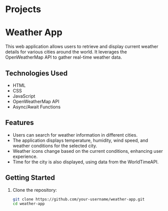 # Projects

# Weather App


This web application allows users to retrieve and display current weather details for various cities around the world. It leverages the OpenWeatherMap API to gather real-time weather data.

## Technologies Used

- HTML
- CSS
- JavaScript
- OpenWeatherMap API
- Async/Await Functions

## Features

- Users can search for weather information in different cities.
- The application displays temperature, humidity, wind speed, and weather conditions for the selected city.
- Weather icons change based on the current conditions, enhancing user experience.
- Time for the city is also displayed, using data from the WorldTimeAPI.

## Getting Started

1. Clone the repository:

   ```bash
   git clone https://github.com/your-username/weather-app.git
   cd weather-app
